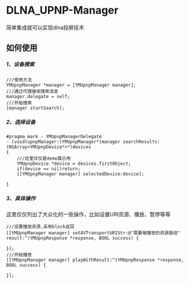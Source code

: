 # DLNA_UPNP-Manager
简单集成就可以实现dlna投屏技术

## 如何使用

##### 1、设备搜索
```
///使用方法
YMUpnpManager *manager = [YMUpnpManager manager];
///通过代理接收搜索消息
manager.delegate = self;
///开始搜索
[manager startSearch];
```
##### 2、选择设备
```
#pragma mark - YMUpnpManagerDelegate
- (void)upnpManager:(YMUpnpManager*)manager searchResults:(NSArray<YMUpnpDevice*>*)devices
{
    ///这里仅仅是demo展示用
    YMUpnpDevice *device = devices.firstObject;
    if(device == nil)return;
    [[YMUpnpManager manager] selectedDevice:device];
    
}
```
##### 3、具体操作

这里仅仅列出了大众化的一些操作，比如设置URI资源、播放、暂停等等
```
///设置播放资源,采用block返回
[[YMUpnpManager manager] setAVTransportURIStr:@"需要被播放的资源路径" result:^(YMUpnpResponse *response, BOOL success) {
        
}];
///开始播放
[[YMUpnpManager manager] playWithResult:^(YMUpnpResponse *response, BOOL success) {
        
}];
 
```
